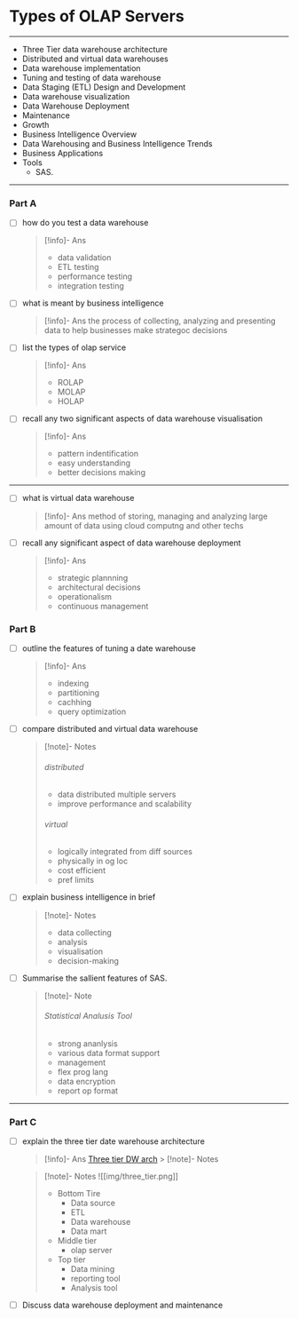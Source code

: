 # Types of OLAP Servers

---

- Three Tier data warehouse architecture
- Distributed and virtual data warehouses
- Data warehouse implementation
- Tuning and testing of data warehouse
- Data Staging (ETL) Design and Development
- Data warehouse visualization
- Data Warehouse Deployment
- Maintenance
- Growth
- Business Intelligence Overview
- Data Warehousing and Business Intelligence Trends
- Business Applications
- Tools
  - SAS.

---

### Part A

- [ ] how do you test a data warehouse
  > [!info]- Ans
  >
  > - data validation
  > - ETL testing
  > - performance testing
  > - integration testing
- [ ] what is meant by business intelligence
  > [!info]- Ans
  > the process of collecting, analyzing and presenting data to help businesses make strategoc decisions
- [ ] list the types of olap service
  > [!info]- Ans
  >
  > - ROLAP
  > - MOLAP
  > - HOLAP
- [ ] recall any two significant aspects of data warehouse visualisation
  > [!info]- Ans
  >
  > - pattern indentification
  > - easy understanding
  > - better decisions making

---

- [ ] what is virtual data warehouse
  > [!info]- Ans
  > method of storing, managing and analyzing large amount of data using cloud computng and other techs
- [ ] recall any significant aspect of data warehouse deployment
  > [!info]- Ans
  >
  > - strategic plannning
  > - architectural decisions
  > - operationalism
  > - continuous management

### Part B

- [ ] outline the features of tuning a date warehouse
  > [!info]- Ans
  >
  > - indexing
  > - partitioning
  > - cachhing
  > - query optimization
- [ ] compare distributed and virtual data warehouse
  > [!note]- Notes
  >
  > ###### distributed
  >
  > - data distributed multiple servers
  > - improve performance and scalability
  >
  > ###### virtual
  >
  > - logically integrated from diff sources
  > - physically in og loc
  > - cost efficient
  > - pref limits
- [ ] explain business intelligence in brief
  > [!note]- Notes
  >
  > - data collecting
  > - analysis
  > - visualisation
  > - decision-making
- [ ] Summarise the sallient features of SAS.
  > [!note]- Note
  >
  > ###### Statistical Analusis Tool
  >
  > - strong ananlysis
  > - various data format support
  > - management
  > - flex prog lang
  > - data encryption
  > - report op format

---

### Part C

- [ ] explain the three tier date warehouse architecture

  > [!info]- Ans
  > [Three tier DW arch](https://www.educba.com/three-tier-data-warehouse-architecture/) > [!note]- Notes

  > [!note]- Notes
  > ![[img/three_tier.png]]
  >
  > - Bottom Tire
  >   - Data source
  >   - ETL
  >   - Data warehouse
  >   - Data mart
  > - Middle tier
  >   - olap server
  > - Top tier
  >   - Data mining
  >   - reporting tool
  >   - Analysis tool

- [ ] Discuss data warehouse deployment and maintenance
